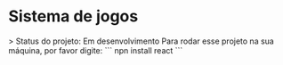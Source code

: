 <h1>Sistema de jogos</h1>
> Status do projeto: Em desenvolvimento
Para rodar esse projeto na sua máquina, por favor digite:
```
npn install react
```
